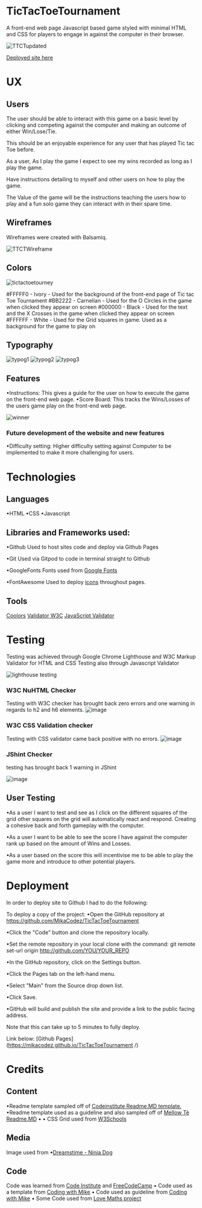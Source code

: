 # TicTacToeTournament
A front-end web page Javascript based game styled with minimal HTML and CSS for players to engage in against the computer in their browser.

![TTCTupdated](https://user-images.githubusercontent.com/65243328/148682506-bab689c4-3328-45fa-95c9-f0b1ab6664c9.JPG)


[Deployed site here](https://mikacodez.github.io/TicTacToeTournament/)

# UX
## Users
The user should be able to interact with this game on a basic level by clicking and competing against the computer and making an outcome of either
Win/Lose/Tie.

This should be an enjoyable experience for any user that has played Tic tac Toe before.

As a user, As I play the game I expect to see my wins recorded as long as I play the game.

Have instructions detailing to myself and other users on how to play the game.

The Value of the game will be the instructions teaching the users how to play and a fun solo game they can interact with in their spare time.

## Wireframes
Wireframes were created with Balsamiq.


![TTCTWireframe](https://user-images.githubusercontent.com/65243328/148089603-3b54d051-68cf-4867-bed5-8b403946fd86.JPG)


## Colors
![tictactoetourney](https://user-images.githubusercontent.com/65243328/148195629-f49a61db-70e5-443d-8a40-bee49e5641f7.png)

#FFFFF0 - Ivory - Used for the background of the front-end page of Tic tac Toe Tournament
#BB2222 - Carnelian - Used for the O Circles in the game when clicked they appear on screen
#000000 - Black - Used for the text and the X Crosses in the game when clicked they appear on screen
#FFFFFF - White - Used for the Grid squares in game. Used as a background for the game to play on


## Typography
![typog1](https://user-images.githubusercontent.com/65243328/148196687-c3d166f9-d97d-4a16-8c5f-c3ed0b069114.JPG)
![typog2](https://user-images.githubusercontent.com/65243328/148196707-72d615f2-eaec-4b84-87b5-07b8d002168e.JPG)
![typog3](https://user-images.githubusercontent.com/65243328/148197557-60e03cbc-dbaf-4813-88d7-22f4ef1b5be6.JPG)

## Features

•Instructions: This gives a guide for the user on how to execute the game on the front-end web page.
•Score Board: This tracks the Wins/Losses of the users game play on the front-end web page.

![winner](https://user-images.githubusercontent.com/65243328/148540049-134b5def-b70f-43e7-a59e-4626d2d3d5a2.JPG)


### Future development of the website and new features
•Difficulty setting: Higher difficulty setting against Computer to be implemented to make it more challenging for users.

# Technologies
## Languages
•HTML
•CSS
•Javascript

## Libraries and Frameworks used:

•Github
Used to host sites code and deploy via Github Pages

•Git
Used via Gitpod to code in terminal straight to Github

•GoogleFonts
Fonts used from [Google Fonts](https://fonts.google.com/)

•FontAwesome
Used to deploy [icons](https://fontawesome.com/) throughout pages.

## Tools
[Coolors](https://coolors.co/)
[Validator W3C](https://validator.w3.org/)
[JavaScript Validator](https://beautifytools.com/javascript-validator.php)

# Testing
Testing was achieved through Google Chrome Lighthouse and W3C Markup Validator for HTML and CSS
Testing also through Javascript Validator 

![lighthouse testing](https://user-images.githubusercontent.com/65243328/148682564-5ed8ddc7-6b41-4e85-9a21-83343842979c.JPG)

### W3C NuHTML Checker
Testing with W3C checker has brought back zero errors and one warning in regards to h2 and h6 elements.
![image](https://user-images.githubusercontent.com/65243328/195338259-b11ad8cb-8a08-4ffa-a8e0-401eb36f29ee.png)

### W3C CSS Validation checker
Testing with CSS validator came back positive with no errors.
![image](https://user-images.githubusercontent.com/65243328/195667898-bf744f18-1620-414c-95b8-a9eb3c34140d.png)


### JShint Checker
testing has brought back 1 warning in JShint

![image](https://user-images.githubusercontent.com/65243328/195666937-2d16405c-4699-4781-b779-d11f40a32985.png)





## User Testing
•As a user I want to test and see as I click on the different squares of the grid other squares on the grid
will automatically react and respond. Creating a cohesive back and forth gameplay with the computer.

•As a user I want to be able to see the score I have against the computer rank up based on the amount of Wins and Losses.

•As a user based on the score this will incentivise me to be able to play the game more and introduce to other potential players.

# Deployment
In order to deploy site to Github I had to do the following:

To deploy a copy of the project:
•Open the GitHub repository at https://github.com/MikaCodez/TicTacToeTournament

•Click the "Code" button and clone the repository locally.

•Set the remote repository in your local clone with the command: git remote set-url origin http://github.com/YOU/YOUR_REPO

•In the GitHub repository, click on the Settings button.

•Click the Pages tab on the left-hand menu.

•Select "Main" from the Source drop down list.

•Click Save.

•GitHub will build and publish the site and provide a link to the public facing address.

Note that this can take up to 5 minutes to fully deploy.

Link below:
[Github Pages](https://mikacodez.github.io/TicTacToeTournament
/)

# Credits

## Content
•Readme template sampled off of [Codeinstitute Readme.MD template.](https://github.com/Code-Institute-Solutions/readme-template)
•Readme template used as a guideline and also sampled off of [Mellow Tè Readme.MD](https://github.com/MikaCodez/mellowte/edit/main/README.md)
• • CSS Grid used from [W3Schools](https://www.w3schools.com/css/css_grid.asp)

## Media
Image used from
•[Dreamstime - Ninja Dog](https://www.dreamstime.com/cute-happy-corgi-dog-face-ninja-mask-cute-happy-corgi-dog-face-ninja-mask-vector-flat-line-cartoon-kawaii-character-icon-image202100866)

## Code
Code was learned from [Code Institute](www.codeinstitute.net) and [FreeCodeCamp](https://www.freecodecamp.org/learn/) 
• Code used as a template from [Coding with Mike](https://www.youtube.com/watch?v=5ulX2VY0yeE&ab_channel=CodingWithMike)
• Code used as guideline from [Coding with Mike](https://github.com/miketona/Vanilla-JavaScript-Tic-Tac-Toe-Game/blob/main/main.js)
• Some Code used from [Love Maths project](https://github.com/MikaCodez/love-maths/blob/main/assets/js/script.js)

